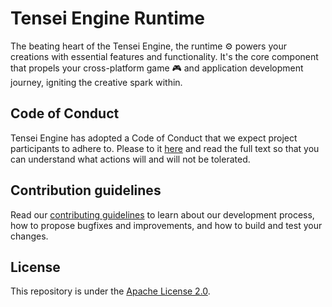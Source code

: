 # Tensei Engine Runtime

The beating heart of the Tensei Engine, the runtime ⚙️ powers your creations with essential features and functionality. It's the core component that propels your cross-platform game 🎮 and application development journey, igniting the creative spark within.

## Code of Conduct

Tensei Engine has adopted a Code of Conduct that we expect project participants to adhere to. Please to it [here](./CODE_OF_CONDUCT.md) and read the full text so that you can understand what actions will and will not be tolerated.

## Contribution guidelines

Read our [contributing guidelines](./CONTRIBUTING.md) to learn about our development process, how to propose bugfixes and improvements, and how to build and test your changes.

## License

This repository is under the [Apache License 2.0](./LICENSE).
